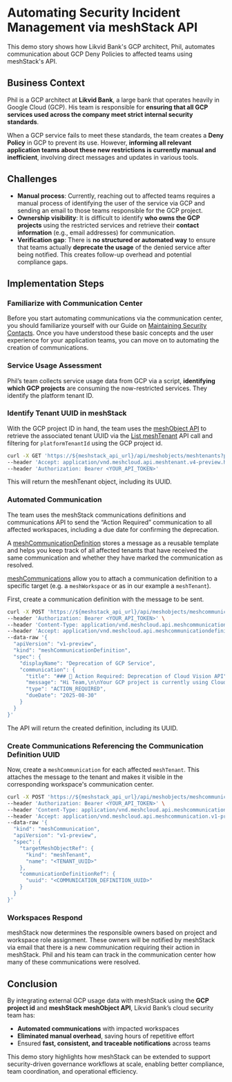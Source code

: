 # Automating Security Incident Management via meshStack API

This demo story shows how Likvid Bank's GCP architect, Phil, automates communication about GCP Deny Policies to affected teams using meshStack's API.

## Business Context

Phil is a GCP architect at **Likvid Bank**, a large bank that operates heavily in Google Cloud (GCP). His team is responsible for **ensuring that all GCP services used across the company meet strict internal security standards**.

When a GCP service fails to meet these standards, the team creates a **Deny Policy** in GCP to prevent its use. However, **informing all relevant application teams about these new restrictions is currently manual and inefficient**, involving direct messages and updates in various tools.

## Challenges

- **Manual process**: Currently, reaching out to affected teams requires a manual process of identifying the user of the service via GCP and sending an email to those teams responsible for the GCP project.
- **Ownership visibility**: It is difficult to identify **who owns the GCP projects** using the restricted services and retrieve their **contact information** (e.g., email addresses) for communication.
- **Verification gap**: There is **no structured or automated way** to ensure that teams actually **deprecate the usage** of the denied service after being notified. This creates follow-up overhead and potential compliance gaps.

## Implementation Steps

### Familiarize with Communication Center

Before you start automating communications via the communication center, you should familiarize yourself with our
Guide on [Maintaining Security Contacts](./guide_maintaining_security_contacts.md). Once you have understood these
basic concepts and the user experience for your application teams, you can move on to automating the creation of
communications.

### Service Usage Assessment

Phil’s team collects service usage data from GCP via a script, **identifying which GCP projects** are consuming the now-restricted services. They identify the platform tenant ID.

### Identify Tenant UUID in meshStack

With the GCP project ID in hand, the team uses the [meshObject API]() to retrieve the associated tenant UUID via the [List meshTenant](https://docs.meshcloud.io/api/index.html#mesh_tenant_v4) API call and filtering for `platformTenantId` using the GCP project id.

```bash
curl -X GET 'https://${meshstack_api_url}/api/meshobjects/meshtenants?platformTenantId=gcp-project-12345' \
--header 'Accept: application/vnd.meshcloud.api.meshtenant.v4-preview.hal+json' \
--header 'Authorization: Bearer <YOUR_API_TOKEN>'
```

This will return the meshTenant object, including its UUID.

### Automated Communication

The team uses the meshStack communications definitions and communications API to send the “Action Required” communication to all affected workspaces, including a due date for confirming the deprecation.

A [meshCommunicationDefinition](https://docs.meshcloud.io/api/index.html#_get_meshcommunicationdefinition) stores a message as a reusable template and helps you keep track
of all affected tenants that have received the same communication and whether they have marked the communication as resolved.

[meshCommunications](https://docs.meshcloud.io/api/index.html#_get_meshcommunication) allow you to attach a communication definition
to a specific target (e.g. a `meshWorkspace` or as in our example a `meshTenant`).

First, create a communication definition with the message to be sent.

```bash
curl -X POST 'https://${meshstack_api_url}/api/meshobjects/meshcommunicationdefinitions' \
--header 'Authorization: Bearer <YOUR_API_TOKEN>' \
--header 'Content-Type: application/vnd.meshcloud.api.meshcommunicationdefinition.v1-preview.hal+json;charset=UTF-8' \
--header 'Accept: application/vnd.meshcloud.api.meshcommunicationdefinition.v1-preview.hal+json' \
--data-raw '{
  "apiVersion": "v1-preview",
  "kind": "meshCommunicationDefinition",
  "spec": {
    "displayName": "Deprecation of GCP Service",
    "communication": {
      "title": "### 🚨 Action Required: Deprecation of Cloud Vision API",
      "message": "Hi Team,\n\nYour GCP project is currently using Cloud Vision API service, which does **not meet Likvid Bank’s security requirements**.\n\nA **Deny Policy** will be applied to restrict its use.\n\n#### ✅ What you need to do:\n1. Stop using Cloud Vision API in your project by 31st July 2025.\n2. Confirm deprecation by confirming via meshPanel.\n3. Reach out via security@likvidbank.io if you need support.  \n\nThanks for helping keep our cloud environment secure.\n\n– **Phil**, GCP Architect",
      "type": "ACTION_REQUIRED",
      "dueDate": "2025-08-30"
    }
  }
}'
```

The API will return the created definition, including its UUID.

### Create Communications Referencing the Communication Definition UUID

Now, create a `meshCommunication` for each affected `meshTenant`.
This attaches the message to the tenant and makes it visible in the corresponding workspace's communication center.

```bash
curl -X POST 'https://${meshstack_api_url}/api/meshobjects/meshcommunications' \
--header 'Authorization: Bearer <YOUR_API_TOKEN>' \
--header 'Content-Type: application/vnd.meshcloud.api.meshcommunication.v1-preview.hal+json;charset=UTF-8' \
--header 'Accept: application/vnd.meshcloud.api.meshcommunication.v1-preview.hal+json' \
--data-raw '{
  "kind": "meshCommunication",
  "apiVersion": "v1-preview",
  "spec": {
    "targetMeshObjectRef": {
      "kind": "meshTenant",
      "name": "<TENANT_UUID>"
    },
    "communicationDefinitionRef": {
      "uuid": "<COMMUNICATION_DEFINITION_UUID>"
    }
  }
}'
```

### Workspaces Respond

meshStack now determines the responsible owners based on project and workspace role assignment.
These owners will be notified by meshStack via email that there is a new communication requiring their action in meshStack.
Phil and his team can track in the communication center how many of these communications were resolved.

## Conclusion

By integrating external GCP usage data with meshStack using the **GCP project id** and **meshStack meshObject API**, Likvid Bank’s cloud security team has:

- **Automated communications** with impacted workspaces
- **Eliminated manual overhead**, saving hours of repetitive effort
- Ensured **fast, consistent, and traceable notifications** across teams

This demo story highlights how meshStack can be extended to support security-driven governance workflows at scale, enabling better compliance, team coordination, and operational efficiency.
